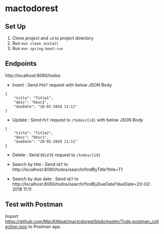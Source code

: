 # mactodorest

## Set Up

1. Clone project and `cd` to project directory
2. Run `mvn clean install` 
3. Run `mvn spring-boot:run`

## Endpoints

http://localhost:8080/todos

* Insert : Send `POST` request with below JSON Body

```
{
	"title": "Title1",
	"desc": "Desc1",
	"dueDate": "20-02-2018 11:11"
}
```

* Update : Send `PUT` request to `/todos/{id}` with below JSON Body

```
{
	"title": "Title2",
	"desc": "Desc1",
	"dueDate": "20-02-2018 11:11"
}
```

* Delete : Send `DELETE` request to `/todos/{id}`

* Search by title : Send `GET` to http://localhost:8080/todos/search/findByTitle?title=T1

* Search by due date : Send `GET` to http://localhost:8080/todos/search/findByDueDate?dueDate=20-02-2018 11:11

## Test with Postman

Import https://github.com/MacKittipat/mactodorest/blob/master/Todo.postman_collection.json to Postman app.
